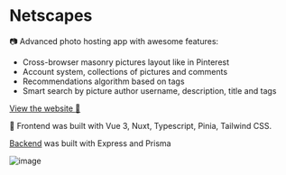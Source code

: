 # Netscapes

:camera: Advanced photo hosting app with awesome features:

* Cross-browser masonry pictures layout like in Pinterest
* Account system, collections of pictures and comments
* Recommendations algorithm based on tags
* Smart search by picture author username, description, title and tags

[View the website :eyes:](https://netscapes.netlify.app/)

:hammer: Frontend was built with Vue 3, Nuxt, Typescript, Pinia, Tailwind CSS.

[Backend](https://github.com/crucials/netscapes-rest-api) was built with Express and Prisma 

![image](https://user-images.githubusercontent.com/83793845/229832749-958e7e9d-1926-4382-9957-321b417931bf.png)
